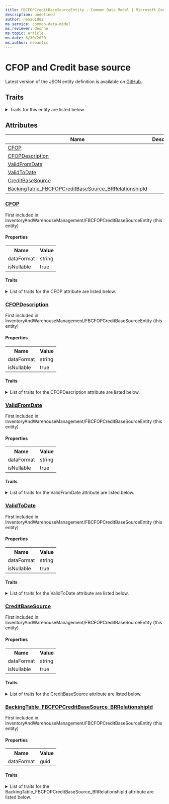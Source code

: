```yaml
---
title: FBCFOPCreditBaseSourceEntity - Common Data Model | Microsoft Docs
description: undefined
author: nenad1002
ms.service: common-data-model
ms.reviewer: deonhe
ms.topic: article
ms.date: 6/30/2020
ms.author: nebanfic
---
```


# CFOP and Credit base source

  
 Latest version of the JSON entity definition is available on <a href="https://github.com/Microsoft/CDM/tree/master/schemaDocuments/core/operationsCommon/Entities/SupplyChain/InventoryAndWarehouseManagement/FBCFOPCreditBaseSourceEntity.cdm.json" target="_blank">GitHub</a>.  

## Traits

<details>
<summary>Traits for this entity are listed below.  
</summary>

**is.CDM.entityVersion**  
  <table><tr><th>Parameter</th><th>Value</th><th>Data type</th><th>Explanation</th></tr><tr><td>versionNumber</td><td>"1.0"</td><td>string</td><td>semantic version number of the entity</td></tr></table>

**is.application.releaseVersion**  
  <table><tr><th>Parameter</th><th>Value</th><th>Data type</th><th>Explanation</th></tr><tr><td>releaseVersion</td><td>"10.0.13.0"</td><td>string</td><td>semantic version number of the application introducing this entity</td></tr></table>

**is.localized.displayedAs**  
  Holds the list of language specific display text for an object.  <table><tr><th>Parameter</th><th>Value</th><th>Data type</th><th>Explanation</th></tr><tr><td>localizedDisplayText</td><td><table><tr><th>languageTag</th><th>displayText</th></tr><tr><td>en</td><td>CFOP and Credit base source</td></tr></table></td><td>entity</td><td>a reference to the constant entity holding the list of localized text</td></tr></table>

</details>

## Attributes

|Name|Description|First Included in Instance|
|---|---|---|
|[CFOP](#CFOP)||<a href="FBCFOPCreditBaseSourceEntity.md" target="_blank">InventoryAndWarehouseManagement/FBCFOPCreditBaseSourceEntity</a>|
|[CFOPDescription](#CFOPDescription)||<a href="FBCFOPCreditBaseSourceEntity.md" target="_blank">InventoryAndWarehouseManagement/FBCFOPCreditBaseSourceEntity</a>|
|[ValidFromDate](#ValidFromDate)||<a href="FBCFOPCreditBaseSourceEntity.md" target="_blank">InventoryAndWarehouseManagement/FBCFOPCreditBaseSourceEntity</a>|
|[ValidToDate](#ValidToDate)||<a href="FBCFOPCreditBaseSourceEntity.md" target="_blank">InventoryAndWarehouseManagement/FBCFOPCreditBaseSourceEntity</a>|
|[CreditBaseSource](#CreditBaseSource)||<a href="FBCFOPCreditBaseSourceEntity.md" target="_blank">InventoryAndWarehouseManagement/FBCFOPCreditBaseSourceEntity</a>|
|[BackingTable_FBCFOPCreditBaseSource_BRRelationshipId](#BackingTable_FBCFOPCreditBaseSource_BRRelationshipId)||<a href="FBCFOPCreditBaseSourceEntity.md" target="_blank">InventoryAndWarehouseManagement/FBCFOPCreditBaseSourceEntity</a>|

### <a href=#CFOP name="CFOP">CFOP</a>

First included in: InventoryAndWarehouseManagement/FBCFOPCreditBaseSourceEntity (this entity)  

#### Properties

<table><tr><th>Name</th><th>Value</th></tr><tr><td>dataFormat</td><td>string</td></tr><tr><td>isNullable</td><td>true</td></tr></table>

#### Traits

<details>
<summary>List of traits for the CFOP attribute are listed below.</summary>

**is.dataFormat.character**  
**is.dataFormat.big**  
**is.dataFormat.array**  
**is.nullable**  
The attribute value may be set to NULL.  

**is.dataFormat.character**  
**is.dataFormat.array**  
</details>

### <a href=#CFOPDescription name="CFOPDescription">CFOPDescription</a>

First included in: InventoryAndWarehouseManagement/FBCFOPCreditBaseSourceEntity (this entity)  

#### Properties

<table><tr><th>Name</th><th>Value</th></tr><tr><td>dataFormat</td><td>string</td></tr><tr><td>isNullable</td><td>true</td></tr></table>

#### Traits

<details>
<summary>List of traits for the CFOPDescription attribute are listed below.</summary>

**is.dataFormat.character**  
**is.dataFormat.big**  
**is.dataFormat.array**  
**is.nullable**  
The attribute value may be set to NULL.  

**is.dataFormat.character**  
**is.dataFormat.array**  
</details>

### <a href=#ValidFromDate name="ValidFromDate">ValidFromDate</a>

First included in: InventoryAndWarehouseManagement/FBCFOPCreditBaseSourceEntity (this entity)  

#### Properties

<table><tr><th>Name</th><th>Value</th></tr><tr><td>dataFormat</td><td>string</td></tr><tr><td>isNullable</td><td>true</td></tr></table>

#### Traits

<details>
<summary>List of traits for the ValidFromDate attribute are listed below.</summary>

**is.dataFormat.character**  
**is.dataFormat.big**  
**is.dataFormat.array**  
**is.nullable**  
The attribute value may be set to NULL.  

**is.dataFormat.character**  
**is.dataFormat.array**  
</details>

### <a href=#ValidToDate name="ValidToDate">ValidToDate</a>

First included in: InventoryAndWarehouseManagement/FBCFOPCreditBaseSourceEntity (this entity)  

#### Properties

<table><tr><th>Name</th><th>Value</th></tr><tr><td>dataFormat</td><td>string</td></tr><tr><td>isNullable</td><td>true</td></tr></table>

#### Traits

<details>
<summary>List of traits for the ValidToDate attribute are listed below.</summary>

**is.dataFormat.character**  
**is.dataFormat.big**  
**is.dataFormat.array**  
**is.nullable**  
The attribute value may be set to NULL.  

**is.dataFormat.character**  
**is.dataFormat.array**  
</details>

### <a href=#CreditBaseSource name="CreditBaseSource">CreditBaseSource</a>

First included in: InventoryAndWarehouseManagement/FBCFOPCreditBaseSourceEntity (this entity)  

#### Properties

<table><tr><th>Name</th><th>Value</th></tr><tr><td>dataFormat</td><td>string</td></tr><tr><td>isNullable</td><td>true</td></tr></table>

#### Traits

<details>
<summary>List of traits for the CreditBaseSource attribute are listed below.</summary>

**is.dataFormat.character**  
**is.dataFormat.big**  
**is.dataFormat.array**  
**is.nullable**  
The attribute value may be set to NULL.  

**is.dataFormat.character**  
**is.dataFormat.array**  
</details>

### <a href=#BackingTable_FBCFOPCreditBaseSource_BRRelationshipId name="BackingTable_FBCFOPCreditBaseSource_BRRelationshipId">BackingTable_FBCFOPCreditBaseSource_BRRelationshipId</a>

First included in: InventoryAndWarehouseManagement/FBCFOPCreditBaseSourceEntity (this entity)  

#### Properties

<table><tr><th>Name</th><th>Value</th></tr><tr><td>dataFormat</td><td>guid</td></tr></table>

#### Traits

<details>
<summary>List of traits for the BackingTable_FBCFOPCreditBaseSource_BRRelationshipId attribute are listed below.</summary>

**is.dataFormat.character**  
**is.dataFormat.big**  
**is.dataFormat.array**  
**is.dataFormat.guid**  
**means.identity.entityId**  
**is.linkedEntity.identifier**  
Marks the attribute(s) that hold foreign key references to a linked (used as an attribute) entity. This attribute is added to the resolved entity to enumerate the referenced entities.  <table><tr><th>Parameter</th><th>Value</th><th>Data type</th><th>Explanation</th></tr><tr><td>entityReferences</td><td><table><tr><th>entityReference</th><th>attributeReference</th></tr><tr><td><a href="../../../Tables/Finance/FiscalBooksBrazil/Miscellaneous/FBCFOPCreditBaseSource_BR.md" target="_blank">/core/operationsCommon/Tables/Finance/FiscalBooksBrazil/Miscellaneous/FBCFOPCreditBaseSource_BR.cdm.json/FBCFOPCreditBaseSource_BR</a></td><td><a href="../../../Tables/Finance/FiscalBooksBrazil/Miscellaneous/FBCFOPCreditBaseSource_BR.md#RecId" target="_blank">RecId</a></td></tr></table></td><td>entity</td><td>a reference to the constant entity holding the list of entity references</td></tr></table>

**is.dataFormat.guid**  
**is.dataFormat.character**  
**is.dataFormat.array**  
</details>
